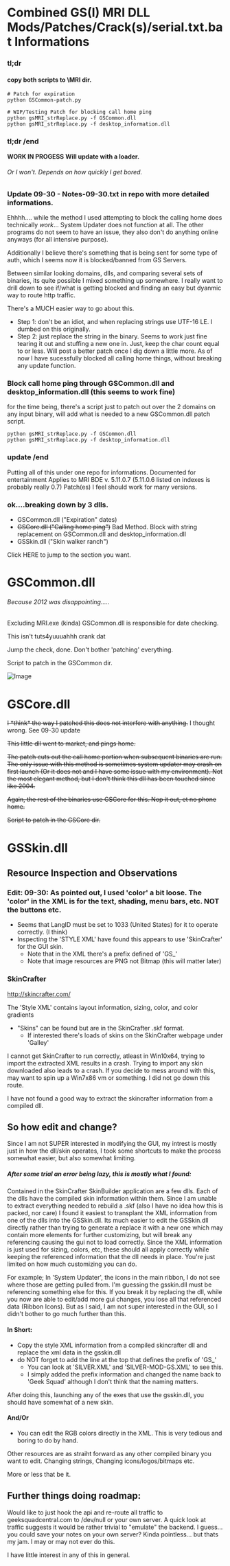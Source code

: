

# Combined GS(I) MRI DLL Mods/Patches/Crack(s)/serial.txt.bat Informations

### tl;dr
#### copy both scripts to \MRI dir.
```
# Patch for expiration
python GSCommon-patch.py

# WIP/Testing Patch for blocking call home ping
python gsMRI_strReplace.py -f GSCommon.dll
python gsMRI_strReplace.py -f desktop_information.dll
```
### tl;dr /end



**WORK IN PROGESS**
**Will update with a loader.** 
###### Or I won't. Depends on how quickly I get bored.

### Update 09-30 - Notes-09-30.txt in repo with more detailed informations.
Ehhhh.... while the method I used attempting to block the calling home does technically *work*... System Updater does not function at all. The other programs do not seem to have an issue, they also don't do anything online anyways (for all intensive purpose).

Additionally I believe there's something that is being sent for some type of auth, which I seems now it is blocked/banned from GS Servers.

Between similar looking domains, dlls, and comparing several sets of binaries, its quite possible I mixed something up somewhere. I really want to drill down to see if/what is getting blocked and finding an easy but dyanmic way to route http traffic. 

There's a MUCH easier way to go about this. 
- Step 1: don't be an idiot, and when replacing strings use UTF-16 LE. I dumbed on this originally. 
- Step 2: just replace the string in the binary. Seems to work just fine tearing it out and stuffing a new one in. Just, keep the char count equal to or less. 
Will post a better patch once I dig down a little more. As of now I have sucessfully blocked all calling home things, without breaking any update function.

### Block call home ping through GSCommon.dll and desktop_information.dll (this seems to work fine)
for the time being, there's a script just to patch out over the 2 domains on any input binary, will add what is needed to a new GSCommon.dll patch script.
```
python gsMRI_strReplace.py -f GSCommon.dll
python gsMRI_strReplace.py -f desktop_information.dll
```

### update /end

Putting all of this under one repo for informations. 
Documented for entertainment
Applies to MRI BDE v. 5.11.0.7 (5.11.0.6 listed on indexes is probably really 0.7)
Patch(es) I feel should work for many versions.

### ok....breaking down by 3 dlls.
- GSCommon.dll ("Expiration" dates)
- ~~GSCore.dll ("Calling home ping")~~ Bad Method. Block with string replacement on GSCommon.dll and desktop_information.dll
- GSSkin.dll ("Skin walker ranch")

Click HERE to jump to the section you want. 


# GSCommon.dll
###### Because 2012 was disappointing.....
Excluding MRI.exe (kinda) GSCommon.dll is responsible for date checking. 

This isn't tuts4yuuuahhh crank dat

Jump the check, done. Don't bother 'patching' everything. 

Script to patch in the GSCommon dir.

![Image](https://github.com/whalelinguni/GeekSquadMRICrack/blob/main/GSCommonPatch.png?raw=true)


# GSCore.dll
~~I \*think\* the way I patched this does not interfere with anything.~~
I thought wrong. See 09-30 update

~~This little dll went to market, and pings home.~~

~~The patch cuts out the call home portion when subsequent binaries are run. The only issue with this method is sometimes system updater may crash on first launch (Or it does not and I have some issue with my environment). Not the most elegant method, but I don't think this dll has been touched since like 2004.~~

~~Again, the rest of the binaries use GSCore for this. Nop it out, et no phone home.~~

~~Script to patch in the GSCore dir.~~



# GSSkin.dll
## Resource Inspection and Observations

### Edit: 09-30: As pointed out, I used 'color' a bit loose. The 'color' in the XML is for the text, shading, menu bars, etc. NOT the buttons etc. 

- Seems that LangID must be set to 1033 (United States) for it to operate correctly. (I think)
- Inspecting the 'STYLE XML' have found this appears to use 'SkinCrafter' for the GUI skin.
	- Note that in the XML there's a prefix defined of 'GS_'
	- Note that image resources are PNG not Bitmap (this will matter later)

### SkinCrafter
http://skincrafter.com/

The 'Style XML' contains layout information, sizing, color, and color gradients
- "Skins" can be found but are in the SkinCrafter .skf format.
	- If interested there's loads of skins on the SkinCrafter webpage under 'Galley'

I cannot get SkinCrafter to run correctly, atleast in Win10x64, trying to import the extracted XML results in a crash. Trying to import any skin downloaded also leads to a crash. If you decide to mess around with this, may want to spin up a Win7x86 vm or something. I did not go down this route.

I have not found a good way to extract the skincrafter information from a compiled dll.

## So how edit and change?

Since I am not SUPER interested in modifying the GUI, my intrest is mostly just in how the dll/skin operates, I took some shortcuts to make the process somewhat easier, but also somewhat limiting.

##### After some trial an error being lazy, this is mostly what I found:

Contained in the SkinCrafter SkinBuilder application are a few dlls. Each of the dlls have the compiled skin information within them. Since I am unable to extract everything needed to rebuild a .skf (also I have no idea how this is packed, nor care) 
I found it easiest to transplant the XML information from one of the dlls into the GSSkin.dll. 
Its much easier to edit the GSSkin.dll directly rather than trying to generate a replace it with a new one which may contain more elements for further customizing, but will break any referencing causing the gui not to load correctly. 
Since the XML information is just used for sizing, colors, etc, these should all apply correctly while keeping the referenced information that the dll needs in place. You're just limited on how much customizing you can do. 

For example; In 'System Updater', the icons in the main ribbon, I do not see where those are getting pulled from. I'm guessing the gsskin.dll must be referencing something else for this. 
If you break it by replacing the dll, while you now are able to edit/add more gui changes, you lose all that referenced data (Ribbon Icons). But as I said, I am not super interested in the GUI, so I didn't bother to go much further than this. 

#### In Short:
- Copy the style XML information from a compiled skincrafter dll and replace the xml data in the gsskin.dll
- do NOT forget to add the line at the top that defines the prefix of 'GS_' 
	- You can look at 'SILVER.XML' and 'SILVER-MOD-GS.XML' to see this.
	- I simply added the prefix information and changed the name back to 'Geek Squad' although I don't think that the naming matters.

After doing this, launching any of the exes that use the gsskin.dll, you should have somewhat of a new skin.

#### And/Or
- You can edit the RGB colors directly in the XML. This is very tedious and boring to do by hand.

Other resources are as straiht forward as any other compiled binary you want to edit. Changing strings,
Changing icons/logos/bitmaps etc.

More or less that be it.


## Further things doing roadmap:
Would like to just hook the api and re-route all traffic to geeksquadcentral.com to /dev/null or your own server. A quick look at traffic suggests it would be rather trivial to "emulate" the backend. I guess... you could save your notes on your own server? Kinda pointless... but thats my jam. I may or may not ever do this. 

I have little interest in any of this in general. 
